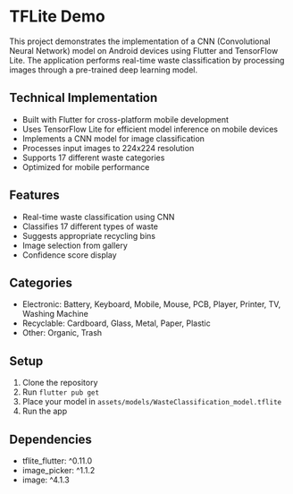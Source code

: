# TFLite Demo

This project demonstrates the implementation of a CNN (Convolutional Neural Network) model on Android devices using Flutter and TensorFlow Lite. The application performs real-time waste classification by processing images through a pre-trained deep learning model.

## Technical Implementation

- Built with Flutter for cross-platform mobile development
- Uses TensorFlow Lite for efficient model inference on mobile devices
- Implements a CNN model for image classification
- Processes input images to 224x224 resolution
- Supports 17 different waste categories
- Optimized for mobile performance

## Features

- Real-time waste classification using CNN
- Classifies 17 different types of waste
- Suggests appropriate recycling bins
- Image selection from gallery
- Confidence score display

## Categories

- Electronic: Battery, Keyboard, Mobile, Mouse, PCB, Player, Printer, TV, Washing Machine
- Recyclable: Cardboard, Glass, Metal, Paper, Plastic
- Other: Organic, Trash

## Setup

1. Clone the repository
2. Run `flutter pub get`
3. Place your model in `assets/models/WasteClassification_model.tflite`
4. Run the app

## Dependencies

- tflite_flutter: ^0.11.0
- image_picker: ^1.1.2
- image: ^4.1.3
